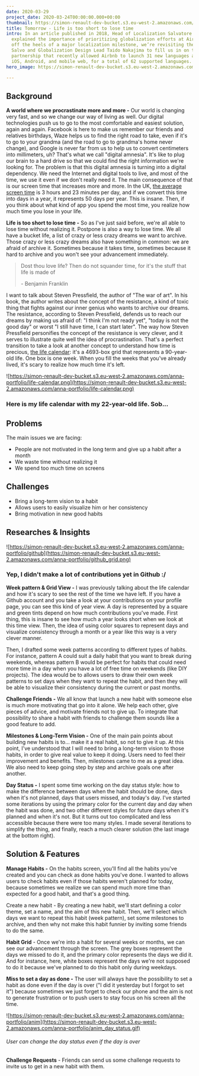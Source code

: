 ```yaml
---
date: 2020-03-29
project_date: 2020-03-24T00:00:00.000+00:00
thumbnail: https://simon-renault-dev-bucket.s3.eu-west-2.amazonaws.com/anna-portfolio/tomorrow_trumbnail.png
title: Tomorrow - Life is too short to lose time
intro: In an article published in 2018, Head of Localization Salvatore “Salvo” Giammarresi
  explained the importance of prioritizing globalization efforts at Airbnb. Now, fresh
  off the heels of a major localization milestone, we’re revisiting the topic, asking
  Salvo and Globalization Design Lead Taido Nakajima to fill us in on the tight cross-functional
  partnership that recently allowed Airbnb to launch 31 new languages across web,
  iOS, Android, and mobile web, for a total of 62 supported languages.
hero_image: https://simon-renault-dev-bucket.s3.eu-west-2.amazonaws.com/anna-portfolio/tomorrow_hero_image.png

---
```

## Background

**A world where we procrastinate more and more -** Our world is changing very fast, and so we change our way of living as well. Our digital technologies push us to go to the most comfortable and easiest solution, again and again. Facebook is here to make us remember our friends and relatives birthdays, Waze helps us to find the right road to take, even if it's to go to your grandma (and the road to go to grandma's home never change), and Google is never far from us to help us to convert centimeters into millimeters, uh? That's what we call "digital amnesia". It's like to plug our brain to a hard drive so that we could find the right information we're looking for. The problem is that this digital amnesia is turning into a digital dependency. We need the Internet and digital tools to live, and most of the time, we use it even if we don't really need it. The main consequence of that is our screen time that increases more and more. In the UK, [the average screen time](https://www.codecomputerlove.com/blog/screen-time-stats) is 3 hours and 23 minutes per day, and if we convert this time into days in a year, it represents 50 days per year. This is insane. Then, if you think about what kind of app you spend the most time, you realize how much time you lose in your life.

**Life is too short to lose time -** So as I've just said before, we're all able to lose time without realizing it. Postpone is also a way to lose time. We all have a bucket life, a list of crazy or less crazy dreams we want to archive. Those crazy or less crazy dreams also have something in common: we are afraid of archive it. Sometimes because it takes time, sometimes because it hard to archive and you won't see your advancement immediately.

> Dost thou love life? Then do not squander time, for it's the stuff that life is made of 
>
> \- Benjamin Franklin

I want to talk about Steven Pressfield, the author of "The war of art". In his book, the author writes about the concept of the resistance, a kind of toxic thing that fights against our inner genius who wants to archive our dreams. The resistance, according to Steven Pressfield, defends us to reach our dreams by making us afraid of: "I think I'm not ready yet", "today is not the good day" or worst "I still have time, I can start later". The way how Steven Pressfield personifies the concept of the resistance is very clever, and it serves to illustrate quite well the idea of procrastination. That's a perfect transition to take a look at another concept to understand how time is precious, [the life calendar](https://ezhilangunasekaran.github.io/life-calendar/): it's a 4693-box grid that represents a 90-year-old life. One box is one week. When you fill the weeks that you've already lived, it's scary to realize how much time it's left.

![https://simon-renault-dev-bucket.s3.eu-west-2.amazonaws.com/anna-portfolio/life-calendar.png](https://simon-renault-dev-bucket.s3.eu-west-2.amazonaws.com/anna-portfolio/life-calendar.png)

### Here is my life calendar with my 22-year-old life. Sob...

## Problems

The main issues we are facing:

* People are not motivated in the long term and give up a habit after a month
* We waste time without realizing it
* We spend too much time on screens

## Challenges

* Bring a long-term vision to a habit
* Allows users to easily visualize him or her consistency
* Bring motivation in new good habits

## Researches & Insights

![https://simon-renault-dev-bucket.s3.eu-west-2.amazonaws.com/anna-portfolio/github](https://simon-renault-dev-bucket.s3.eu-west-2.amazonaws.com/anna-portfolio/github_grid.png)

### Yep, I didn't make a lot of contributions yet in Github :/

**Week pattern & Grid View -** I was previously talking about the life calendar and how it's scary to see the rest of the time we have left. If you have a Github account and you take a look at your contributions on your profile page, you can see this kind of year view. A day is represented by a square and green tints depend on how much contributions you've made. First thing, this is insane to see how much a year looks short when we look at this time view. Then, the idea of using color squares to represent days and visualize consistency through a month or a year like this way is a very clever manner.

Then, I drafted some week patterns according to different types of habits. For instance, pattern A could suit a daily habit that you want to break during weekends, whereas pattern B would be perfect for habits that could need more time in a day when you have a lot of free time on weekends (like DIY projects). The idea would be to allows users to draw their own week patterns to set days when they want to repeat the habit, and then they will be able to visualize their consistency during the current or past months.

**Challenge Friends -** We all know that launch a new habit with someone else is much more motivating that go into it alone. We help each other, give pieces of advice, and motivate friends not to give up. To integrate that possibility to share a habit with friends to challenge them sounds like a good feature to add.

**Milestones & Long-Term Vision -** One of the main pain points about building new habits is to... make it a real habit, so not to give it up. At this point, I've understood that I will need to bring a long-term vision to those habits, in order to give real value to keep it doing. Users need to feel their improvement and benefits. Then, milestones came to me as a great idea. We also need to keep going step by step and archive goals one after another.

**Day Status -** I spent some time working on the day status style: how to make the difference between days when the habit should be done, days when it's not planned, days that users missed, and today's day. I've started some iterations by using the primary color for the current day and day when the habit was done, and two other different styles for future days when it's planned and when it's not. But it turns out too complicated and less accessible because there were too many styles. I made several iterations to simplify the thing, and finally, reach a much clearer solution (the last image at the bottom right).

## Solution & Features

**Manage Habits -** On the habits screen, you'll find all the habits you've created and you can check as done habits you've done. I wanted to allows users to check habits even if those habits weren't planned for today, because sometimes we realize we can spend much more time than expected for a good habit, and that's a good thing.

Create a new habit - By creating a new habit, we'll start defining a color theme, set a name, and the aim of this new habit. Then, we'll select which days we want to repeat this habit (week pattern), set some milestones to archive, and then why not make this habit funnier by inviting some friends to do the same.

**Habit Grid** - Once we're into a habit for several weeks or months, we can see our advancement through the screen. The grey boxes represent the days we missed to do it, and the primary color represents the days we did it. And for instance, here, white boxes represent the days we're not supposed to do it because we've planned to do this habit only during weekdays.

**Miss to set a day as done -** The user will always have the possibility to set a habit as done even if the day is over ("I did it yesterday but I forgot to set it") because sometimes we just forget to check our phone and the aim is not to generate frustration or to push users to stay focus on his screen all the time.

![https://simon-renault-dev-bucket.s3.eu-west-2.amazonaws.com/anna-portfolio/anim](https://simon-renault-dev-bucket.s3.eu-west-2.amazonaws.com/anna-portfolio/anim_day_status.gif)

###### User can change the day status even if the day is over

**Challenge Requests** - Friends can send us some challenge requests to invite us to get in a new habit with them.
